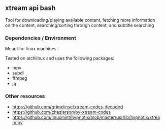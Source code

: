 ## xtream api bash

Tool for downloading/playing available content, fetching more information on the content, searching/sorting through content, and subtitle searching

### Dependencies / Environment
Meant for linux machines.

Tested on archlinux and uses the following packages:  
* mpv
* subdl
* ffmpeg
* jq

### Other resources
* https://github.com/grimelinse/xtream-codes-decoded
* https://github.com/chazlarson/py-xtream-codes
* https://github.com/linuxmint/hypnotix/blob/master/usr/lib/hypnotix/xtream.py
